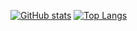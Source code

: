 [![GitHub stats](https://github-readme-stats.vercel.app/api?username=cameronsquires)](https://github.com/anuraghazra/github-readme-stats)
[![Top Langs](https://github-readme-stats.vercel.app/api/top-langs/?username=cameronsquires)](https://github.com/anuraghazra/github-readme-stats)
